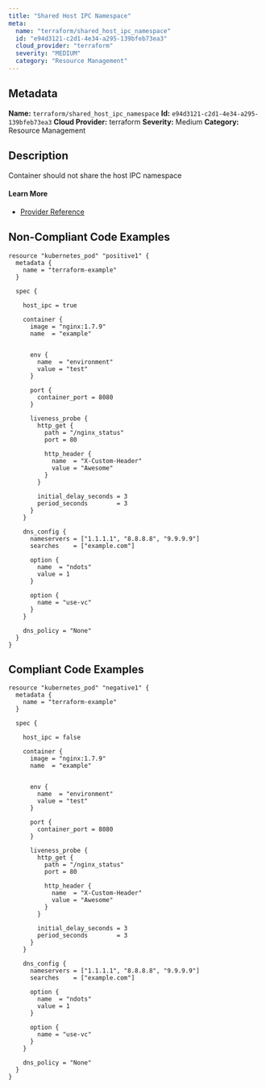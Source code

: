 ```yaml
---
title: "Shared Host IPC Namespace"
meta:
  name: "terraform/shared_host_ipc_namespace"
  id: "e94d3121-c2d1-4e34-a295-139bfeb73ea3"
  cloud_provider: "terraform"
  severity: "MEDIUM"
  category: "Resource Management"
---
```

## Metadata
**Name:** `terraform/shared_host_ipc_namespace`
**Id:** `e94d3121-c2d1-4e34-a295-139bfeb73ea3`
**Cloud Provider:** terraform
**Severity:** Medium
**Category:** Resource Management
## Description
Container should not share the host IPC namespace

#### Learn More

 - [Provider Reference](https://registry.terraform.io/providers/hashicorp/kubernetes/latest/docs/resources/pod#host_ipc)

## Non-Compliant Code Examples
```kubernetes
resource "kubernetes_pod" "positive1" {
  metadata {
    name = "terraform-example"
  }

  spec {

    host_ipc = true

    container {
      image = "nginx:1.7.9"
      name  = "example"


      env {
        name  = "environment"
        value = "test"
      }

      port {
        container_port = 8080
      }

      liveness_probe {
        http_get {
          path = "/nginx_status"
          port = 80

          http_header {
            name  = "X-Custom-Header"
            value = "Awesome"
          }
        }

        initial_delay_seconds = 3
        period_seconds        = 3
      }
    }

    dns_config {
      nameservers = ["1.1.1.1", "8.8.8.8", "9.9.9.9"]
      searches    = ["example.com"]

      option {
        name  = "ndots"
        value = 1
      }

      option {
        name = "use-vc"
      }
    }

    dns_policy = "None"
  }
}

```

## Compliant Code Examples
```kubernetes
resource "kubernetes_pod" "negative1" {
  metadata {
    name = "terraform-example"
  }

  spec {

    host_ipc = false

    container {
      image = "nginx:1.7.9"
      name  = "example"


      env {
        name  = "environment"
        value = "test"
      }

      port {
        container_port = 8080
      }

      liveness_probe {
        http_get {
          path = "/nginx_status"
          port = 80

          http_header {
            name  = "X-Custom-Header"
            value = "Awesome"
          }
        }

        initial_delay_seconds = 3
        period_seconds        = 3
      }
    }

    dns_config {
      nameservers = ["1.1.1.1", "8.8.8.8", "9.9.9.9"]
      searches    = ["example.com"]

      option {
        name  = "ndots"
        value = 1
      }

      option {
        name = "use-vc"
      }
    }

    dns_policy = "None"
  }
}




```